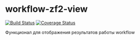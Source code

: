 # workflow-zf2-view

[![Build Status](https://secure.travis-ci.org/old-town/workflow-zf2-view.svg?branch=dev)](https://secure.travis-ci.org/old-town/workflow-zf2-view)
[![Coverage Status](https://coveralls.io/repos/old-town/workflow-zf2-view/badge.svg?branch=dev&service=github)](https://coveralls.io/github/old-town/workflow-zf2-view?branch=dev)


Функционал для отображения результатов работы workflow





